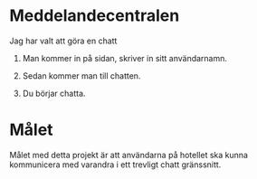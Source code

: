 # Meddelandecentralen

Jag har valt att göra en chatt

1. Man kommer in på sidan, skriver in sitt användarnamn.

2. Sedan kommer man till chatten.

3. Du börjar chatta.

# Målet
Målet med detta projekt är att användarna på hotellet ska kunna kommunicera med varandra i ett trevligt chatt gränssnitt.
